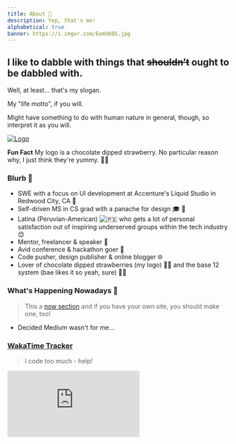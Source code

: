 ```yaml
---
title: About 👀️
description: Yep, that's me!
alphabetical: true
banner: https://i.imgur.com/EemV6QS.jpg
---
```


<h2>I like to dabble with things that <del>shouldn’t</del> ought to be dabbled with.</h2>

Well, at least... that's my slogan.

My "life motto", if you will.

Might have something to do with human nature in general, though, so interpret it as you will.

[![Logo](https://i.imgur.com/20odQOI.png)](https://www.behance.net/gallery/55919431/New-Logo-FVCproductions)

<p class="notice"><b>Fun Fact</b> My logo is a chocolate dipped strawberry. No particular
reason why, I just think they're yummy. 🍓🍫</p>

### Blurb 📇

* SWE with a focus on UI development at Accenture's Liquid Studio in Redwood City, CA 💼
* Self-driven MS in CS grad with a panache for design 🎓️ 🔨️
* Latina (Peruvian-American) <img class="emoji" src="//abs.twimg.com/emoji/v2/72x72/1f1f5-1f1ea.png" draggable="false" alt="🇵🇪" title="Flag of Peru" aria-label="Emoji: Flag of Peru"> who gets a lot of personal satisfaction out of inspiring underserved groups within the tech industry 😊
* Mentor, freelancer & speaker 💬️
* Avid conference & hackathon goer 🚗
* Code pusher, design publisher & online blogger 🌐️
* Lover of chocolate dipped strawberries (my logo) 🍓️🍫️ and the base 12 system (bae likes it so yeah, sure) 📐😍

### What's Happening Nowadays 📅

> This a [now section](https://nownownow.com/about) and if you have your own site, you should make one, too!

* Decided Medium wasn't for me...

### [WakaTime Tracker](//wakatime.com/share/@fvcproductions)

> I code too much - help!

<embed src="https://wakatime.com/share/@fvcproductions/96c7ec55-befc-4727-9b6b-d14b997dbcad.svg">

